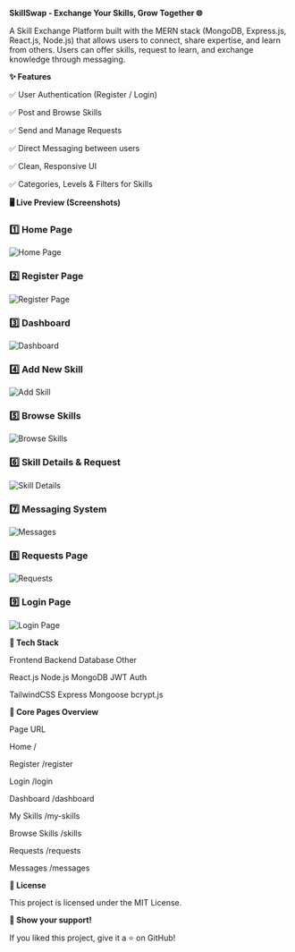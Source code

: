 **SkillSwap - Exchange Your Skills, Grow Together 🌐**

A Skill Exchange Platform built with the MERN stack (MongoDB, Express.js, React.js, Node.js) that allows users to connect, share expertise, and learn from others. Users can offer skills, request to learn, and exchange knowledge through messaging.


**✨ Features**

✅ User Authentication (Register / Login)

✅ Post and Browse Skills

✅ Send and Manage Requests

✅ Direct Messaging between users

✅ Clean, Responsive UI

✅ Categories, Levels & Filters for Skills


**🖥️ Live Preview (Screenshots)**

### 1️⃣ Home Page  
![Home Page](assets/home.png)  

### 2️⃣ Register Page  
![Register Page](assets/register.png)  

### 3️⃣ Dashboard  
![Dashboard](assets/dashboard.png)  

### 4️⃣ Add New Skill  
![Add Skill](assets/add-skill.png)  

### 5️⃣ Browse Skills  
![Browse Skills](assets/browse-skills.png)  

### 6️⃣ Skill Details & Request  
![Skill Details](assets/skill-details.png)  

### 7️⃣ Messaging System  
![Messages](assets/messages.png)  

### 8️⃣ Requests Page  
![Requests](assets/requests.png)  

### 9️⃣ Login Page  
![Login Page](assets/login.png)  


**🚀 Tech Stack**

Frontend	Backend	Database	Other

React.js	Node.js	MongoDB	JWT Auth

TailwindCSS	Express	Mongoose	bcrypt.js


**📌 Core Pages Overview**

Page	URL

Home	/

Register	/register

Login	/login

Dashboard	/dashboard

My Skills	/my-skills

Browse Skills	/skills

Requests	/requests

Messages	/messages



**📄 License**

This project is licensed under the MIT License.

**🌟 Show your support!**


If you liked this project, give it a ⭐️ on GitHub!
